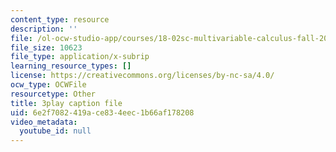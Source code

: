 ```yaml
---
content_type: resource
description: ''
file: /ol-ocw-studio-app/courses/18-02sc-multivariable-calculus-fall-2010/6e2f7082419ace834eec1b66af178208_vnWXYI4UQrs.srt
file_size: 10623
file_type: application/x-subrip
learning_resource_types: []
license: https://creativecommons.org/licenses/by-nc-sa/4.0/
ocw_type: OCWFile
resourcetype: Other
title: 3play caption file
uid: 6e2f7082-419a-ce83-4eec-1b66af178208
video_metadata:
  youtube_id: null
---
```


